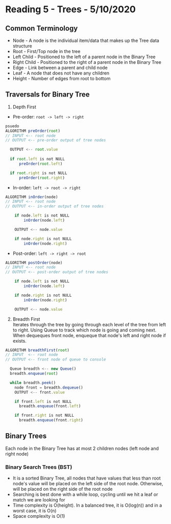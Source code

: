 # Reading 5 - Trees - 5/10/2020

## Common Terminology
* Node - A node is the individual item/data that makes up the Tree data structure
* Root - First/Top node in the tree
* Left Child - Positioned to the left of a parent node in the Binary Tree
* Right Child - Positioned to the right of a parent node in the Binary Tree
* Edge - Link between a parent and child node
* Leaf - A node that does not have any children
* Height - Number of edges from root to bottom

## Traversals for Binary Tree
1. Depth First 
  * Pre-order: `root -> left -> right`
  ```javascript
  psuedo
  ALGORITHM preOrder(root)
  // INPUT <-- root node
  // OUTPUT <-- pre-order output of tree nodes

    OUTPUT <-- root.value
    
    if root.left is not NULL
        preOrder(root.left)

    if root.right is not NULL
        preOrder(root.right)
  ```

  * In-order: `left -> root -> right`
  ```javascript
  ALGORITHM inOrder(node)
  // INPUT <-- root node
  // OUTPUT <-- in-order output of tree nodes

      if node.left is not NULL
          inOrder(node.left)

      OUTPUT <-- node.value

      if node.right is not NULL
          inOrder(node.right)
  ```

  * Post-order: `left -> right -> root`
  ```javascript
  ALGORITHM postOrder(node)
  // INPUT <-- root node
  // OUTPUT <-- post-order output of tree nodes

      if node.left is not NULL
          inOrder(node.left)

      if node.right is not NULL
          inOrder(node.right)

      OUTPUT <-- node.value
  ```

2. Breadth First  
Iterates through the tree by going through each level of the tree from left to right. Using Queue to track which node is going and coming next. When dequeques front node, enqueque that node's left and right node if exists.
```javascript
ALGORITHM breadthFirst(root)
// INPUT  <-- root node
// OUTPUT <-- front node of queue to console

  Queue breadth <-- new Queue()
  breadth.enqueue(root)

  while breadth.peek()
    node front = breadth.dequeue()
    OUTPUT <-- front.value

    if front.left is not NULL
      breadth.enqueue(front.left)

    if front.right is not NULL
      breadth.enqueue(front.right)
```

## Binary Trees 
Each node in the Binary Tree has at most 2 children nodes (left node and right node)

### Binary Search Trees (BST)
* It is a sorted Binary Tree, all nodes that have values that less than root node's value will be placed on the left side of the root node. Otherwise, will be placed on the right side of the root node
* Searching is best done with a while loop, cycling until we hit a leaf or match we are looking for
* Time complexity is O(height). In a balanced tree, it is O(log(n)) and in a worst case, it is O(n)
* Space complexity is O(1)


